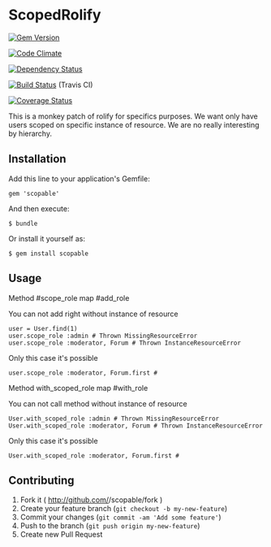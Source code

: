 # ScopedRolify

[![Gem Version](https://badge.fury.io/rb/scopable.png)](http://badge.fury.io/rb/scopable)

[![Code Climate](https://codeclimate.com/github/joel/scopable.png)](https://codeclimate.com/github/joel/scopable)

[![Dependency Status](https://gemnasium.com/joel/scopable.png)](https://gemnasium.com/joel/scopable)

[![Build Status](https://travis-ci.org/joel/scopable.png?branch=master)](https://travis-ci.org/joel/scopable) (Travis CI)

[![Coverage Status](https://coveralls.io/repos/joel/scopable/badge.png)](https://coveralls.io/r/joel/scopable)

This is a monkey patch of rolify for specifics purposes. We want only have users scoped on specific instance of resource. We are no really interesting by hierarchy.

## Installation

Add this line to your application's Gemfile:

    gem 'scopable'

And then execute:

    $ bundle

Or install it yourself as:

    $ gem install scopable

## Usage

Method #scope_role map #add_role

You can not add right without instance of resource

    user = User.find(1)
    user.scope_role :admin # Thrown MissingResourceError
    user.scope_role :moderator, Forum # Thrown InstanceResourceError

Only this case it's possible

    user.scope_role :moderator, Forum.first #

Method with_scoped_role map #with_role

You can not call method without instance of resource

    User.with_scoped_role :admin # Thrown MissingResourceError
    User.with_scoped_role :moderator, Forum # Thrown InstanceResourceError

Only this case it's possible

    User.with_scoped_role :moderator, Forum.first #

## Contributing

1. Fork it ( http://github.com/<my-github-username>/scopable/fork )
2. Create your feature branch (`git checkout -b my-new-feature`)
3. Commit your changes (`git commit -am 'Add some feature'`)
4. Push to the branch (`git push origin my-new-feature`)
5. Create new Pull Request
